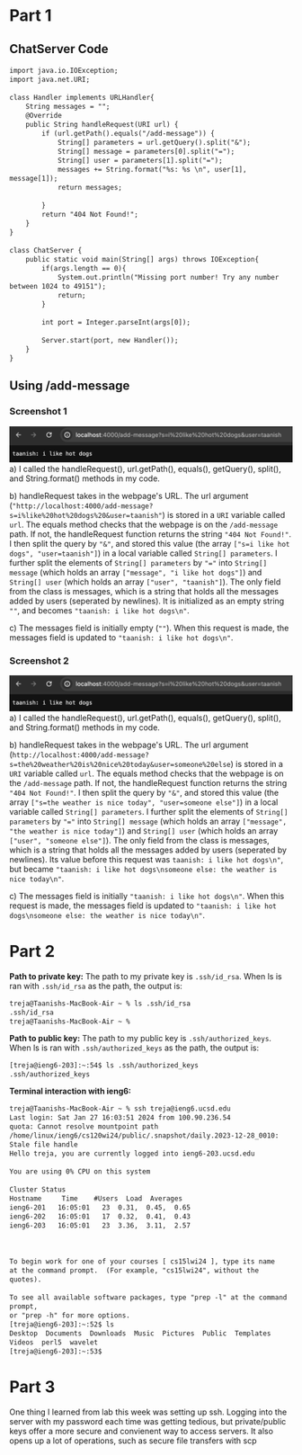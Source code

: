 # Part 1
## ChatServer Code
```
import java.io.IOException;
import java.net.URI;

class Handler implements URLHandler{
    String messages = "";
    @Override
    public String handleRequest(URI url) {
        if (url.getPath().equals("/add-message")) {
            String[] parameters = url.getQuery().split("&");
            String[] message = parameters[0].split("=");
            String[] user = parameters[1].split("=");
            messages += String.format("%s: %s \n", user[1], message[1]);
            return messages;
            
        }
        return "404 Not Found!";
    }
}

class ChatServer {
    public static void main(String[] args) throws IOException{
        if(args.length == 0){
            System.out.println("Missing port number! Try any number between 1024 to 49151");
            return;
        }

        int port = Integer.parseInt(args[0]);

        Server.start(port, new Handler());
    }
}
```

## Using /add-message
### Screenshot 1
![First screenshot of /add-message](/w3-lr-1.png)
a) I called the handleRequest(), url.getPath(), equals(), getQuery(), split(), and String.format() methods in my code.

b) handleRequest takes in the webpage's URL. The url argument (`"http://localhost:4000/add-message?s=i%like%20hot%20dogs%20&user=taanish"`) is stored in a `URI` variable called `url`. The equals method checks that the webpage is on the `/add-message` path. If not, the handleRequest function returns the string `"404 Not Found!"`. I then split the query by `"&"`, and stored this value (the array `["s=i like hot dogs", "user=taanish"]`) in a local variable called `String[] parameters`. I further split the elements of `String[] parameters` by `"="` into `String[] message` (which holds an array `["message", "i like hot dogs"]`) and `String[] user` (which holds an array `["user", "taanish"]`). The only field from the class is messages, which is a string that holds all the messages added by users (seperated by newlines). It is initialized as an empty string `""`, and becomes `"taanish: i like hot dogs\n"`.

c) The messages field is initially empty (`""`). When this request is made, the messages field is updated to `"taanish: i like hot dogs\n"`.

### Screenshot 2
![First screenshot of /add-message](/w3-lr-1.png)
a) I called the handleRequest(), url.getPath(), equals(), getQuery(), split(), and String.format() methods in my code.

b) handleRequest takes in the webpage's URL. The url argument (`http://localhost:4000/add-message?s=the%20weather%20is%20nice%20today&user=someone%20else`) is stored in a `URI` variable called `url`. The equals method checks that the webpage is on the `/add-message` path. If not, the handleRequest function returns the string `"404 Not Found!"`. I then split the query by `"&"`, and stored this value (the array `["s=the weather is nice today", "user=someone else"]`) in a local variable called `String[] parameters`. I further split the elements of `String[] parameters` by `"="` into `String[] message` (which holds an array `["message", "the weather is nice today"]`) and `String[] user` (which holds an array `["user", "someone else"]`). The only field from the class is messages, which is a string that holds all the messages added by users (seperated by newlines). Its value before this request was `taanish: i like hot dogs\n"`, but became `"taanish: i like hot dogs\nsomeone else: the weather is nice today\n"`.

c) The messages field is initially `"taanish: i like hot dogs\n"`. When this request is made, the messages field is updated to `"taanish: i like hot dogs\nsomeone else: the weather is nice today\n"`.

# Part 2
**Path to private key:** The path to my private key is `.ssh/id_rsa`. When ls is ran with `.ssh/id_rsa` as the path, the output is:
```
treja@Taanishs-MacBook-Air ~ % ls .ssh/id_rsa
.ssh/id_rsa
treja@Taanishs-MacBook-Air ~ % 

```

**Path to public key:** The path to my public key is `.ssh/authorized_keys`. When ls is ran with `.ssh/authorized_keys` as the path, the output is:
```
[treja@ieng6-203]:~:54$ ls .ssh/authorized_keys 
.ssh/authorized_keys
```

**Terminal interaction with ieng6:**
```
treja@Taanishs-MacBook-Air ~ % ssh treja@ieng6.ucsd.edu
Last login: Sat Jan 27 16:03:51 2024 from 100.90.236.54
quota: Cannot resolve mountpoint path /home/linux/ieng6/cs120wi24/public/.snapshot/daily.2023-12-28_0010: Stale file handle
Hello treja, you are currently logged into ieng6-203.ucsd.edu

You are using 0% CPU on this system

Cluster Status 
Hostname     Time    #Users  Load  Averages  
ieng6-201   16:05:01   23  0.31,  0.45,  0.65
ieng6-202   16:05:01   17  0.32,  0.41,  0.43
ieng6-203   16:05:01   23  3.36,  3.11,  2.57

 

To begin work for one of your courses [ cs15lwi24 ], type its name 
at the command prompt.  (For example, "cs15lwi24", without the quotes).

To see all available software packages, type "prep -l" at the command prompt,
or "prep -h" for more options.
[treja@ieng6-203]:~:52$ ls 
Desktop  Documents  Downloads  Music  Pictures  Public  Templates  Videos  perl5  wavelet
[treja@ieng6-203]:~:53$ 
```

# Part 3
One thing I learned from lab this week was setting up ssh. Logging into the server with my password each time was getting tedious, but private/public keys offer a more secure and convienent way to access servers. It also opens up a lot of operations, such as secure file transfers with scp


